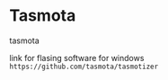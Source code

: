 # Tasmota
tasmota


link for flasing software for windows 
```https://github.com/tasmota/tasmotizer```
